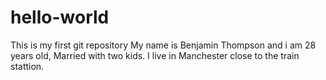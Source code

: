 # hello-world
This is my first git repository
My name is Benjamin Thompson and i am 28 years old, Married with two kids. I live in Manchester close to the train stattion.
